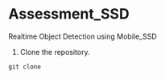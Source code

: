 # Assessment_SSD
Realtime Object Detection using Mobile_SSD

1. Clone the repository.
```
git clone 
